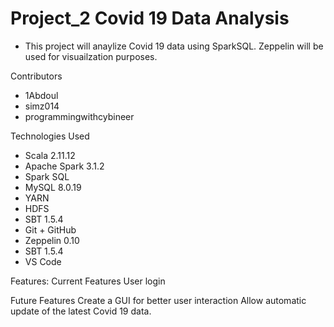 # Project_2 Covid 19 Data Analysis

- This project will anaylize Covid 19 data using SparkSQL. Zeppelin will be used for visuailzation purposes.

Contributors
- 1Abdoul
- simz014
- programmingwithcybineer


Technologies Used
- Scala 2.11.12
- Apache Spark 3.1.2
- Spark SQL
- MySQL 8.0.19
- YARN
- HDFS
- SBT 1.5.4
- Git + GitHub
- Zeppelin 0.10
- SBT 1.5.4
- VS Code

Features: Current Features
User login


Future Features
Create a GUI for better user interaction
Allow automatic update of the latest Covid 19 data.
